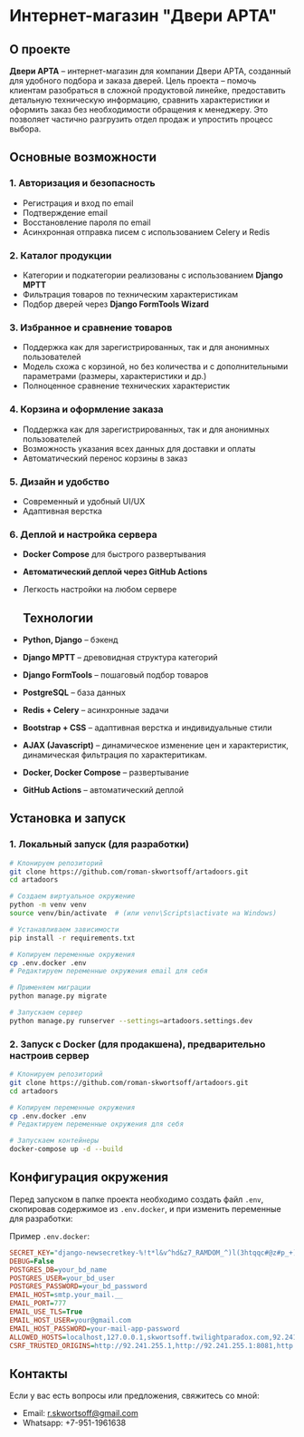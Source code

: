 # Интернет-магазин "Двери АРТА"

## О проекте
**Двери АРТА** – интернет-магазин для компании Двери АРТА, созданный для удобного подбора и заказа дверей. Цель проекта – помочь клиентам разобраться в сложной продуктовой линейке, предоставить детальную техническую информацию, сравнить характеристики и оформить заказ без необходимости обращения к менеджеру. Это позволяет частично разгрузить отдел продаж и упростить процесс выбора.

## Основные возможности

### 1. Авторизация и безопасность
- Регистрация и вход по email
- Подтверждение email
- Восстановление пароля по email
- Асинхронная отправка писем с использованием Celery и Redis

### 2. Каталог продукции
- Категории и подкатегории реализованы с использованием **Django MPTT**
- Фильтрация товаров по техническим характеристикам
- Подбор дверей через **Django FormTools Wizard**

### 3. Избранное и сравнение товаров
- Поддержка как для зарегистрированных, так и для анонимных пользователей
- Модель схожа с корзиной, но без количества и с дополнительными параметрами (размеры, характеристики и др.)
- Полноценное сравнение технических характеристик

### 4. Корзина и оформление заказа
- Поддержка как для зарегистрированных, так и для анонимных пользователей
- Возможность указания всех данных для доставки и оплаты
- Автоматический перенос корзины в заказ

### 5. Дизайн и удобство
- Современный и удобный UI/UX
- Адаптивная верстка

### 6. Деплой и настройка сервера
- **Docker Compose** для быстрого развертывания
- **Автоматический деплой через GitHub Actions**
- Легкость настройки на любом сервере

  ## Технологии
- **Python, Django** – бэкенд
- **Django MPTT** – древовидная структура категорий
- **Django FormTools** – пошаговый подбор товаров
- **PostgreSQL** – база данных
- **Redis + Celery** – асинхронные задачи
- **Bootstrap + CSS** – адаптивная верстка и индивидуальные стили
- **AJAX (Javascript)** – динамическое изменение цен и характеристик, динамическая фильтрация по характеритикам.
- **Docker, Docker Compose** – развертывание
- **GitHub Actions** – автоматический деплой


## Установка и запуск
### 1. Локальный запуск (для разработки)
```sh
# Клонируем репозиторий
git clone https://github.com/roman-skwortsoff/artadoors.git
cd artadoors

# Создаем виртуальное окружение
python -m venv venv
source venv/bin/activate  # (или venv\Scripts\activate на Windows)

# Устанавливаем зависимости
pip install -r requirements.txt

# Копируем переменные окружения
cp .env.docker .env
# Редактируем переменные окружения email для себя

# Применяем миграции
python manage.py migrate

# Запускаем сервер
python manage.py runserver --settings=artadoors.settings.dev
```

### 2. Запуск с Docker (для продакшена), предварительно настроив сервер
```sh
# Клонируем репозиторий
git clone https://github.com/roman-skwortsoff/artadoors.git
cd artadoors

# Копируем переменные окружения
cp .env.docker .env
# Редактируем переменные окружения для себя

# Запускаем контейнеры
docker-compose up -d --build
```

## Конфигурация окружения
Перед запуском в папке проекта необходимо создать файл `.env`, скопировав содержимое из `.env.docker`, и при изменить переменные для разработки:

Пример `.env.docker`:
```ini
SECRET_KEY="django-newsecretkey-%!t*l&v^hd&z7_RAMDOM_^)l(3htqqc#@z#p_+)#q!"
DEBUG=False
POSTGRES_DB=your_bd_name
POSTGRES_USER=your_bd_user
POSTGRES_PASSWORD=your_bd_password
EMAIL_HOST=smtp.your_mail.__
EMAIL_PORT=777
EMAIL_USE_TLS=True
EMAIL_HOST_USER=your@gmail.com
EMAIL_HOST_PASSWORD=your-mail-app-password
ALLOWED_HOSTS=localhost,127.0.0.1,skwortsoff.twilightparadox.com,92.241.255.1
CSRF_TRUSTED_ORIGINS=http://92.241.255.1,http://92.241.255.1:8081,http://skwortsoff.twilightparadox.com,https://skwortsoff.twilightparadox.com,localhost
```

## Контакты
Если у вас есть вопросы или предложения, свяжитесь со мной:
- Email: r.skwortsoff@gmail.com
- Whatsapp: +7-951-1961638

